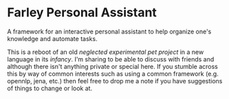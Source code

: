 Farley Personal Assistant
=========================

A framework for an interactive personal assistant to help organize
one's knowledge and automate tasks.

This is a reboot of an old *neglected experimental pet project* in a
new language in its *infancy*. I'm sharing to be able to discuss with
friends and although there isn't anything private or special here. If
you stumble across this by way of common interests such as using a
common framework (e.g. opennlp, jena, etc.) then feel free to drop me
a note if you have suggestions of things to change or look at.

